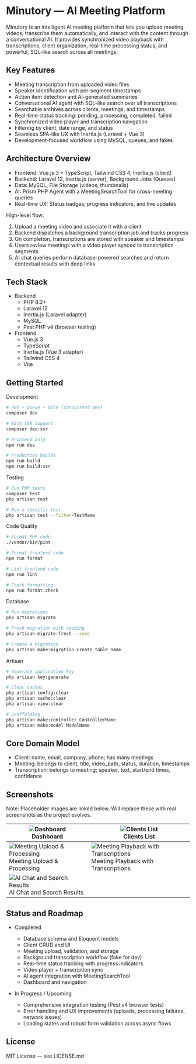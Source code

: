 # Minutory — AI Meeting Platform

Minutory is an intelligent AI meeting platform that lets you upload meeting videos, transcribe them automatically, and interact with the content through a conversational AI. It provides synchronized video playback with transcriptions, client organization, real-time processing status, and powerful, SQL-like search across all meetings.

## Key Features

- Meeting transcription from uploaded video files
- Speaker identification with per-segment timestamps
- Action item detection and AI-generated summaries
- Conversational AI agent with SQL-like search over all transcriptions
- Searchable archives across clients, meetings, and timestamps
- Real-time status tracking: pending, processing, completed, failed
- Synchronized video player and transcription navigation
- Filtering by client, date range, and status
- Seamless SPA-like UX with Inertia.js (Laravel + Vue 3)
- Development-focused workflow using MySQL, queues, and fakes

## Architecture Overview

- Frontend: Vue.js 3 + TypeScript, Tailwind CSS 4, Inertia.js (client)
- Backend: Laravel 12, Inertia.js (server), Background Jobs (Queues)
- Data: MySQL, File Storage (videos, thumbnails)
- AI: Prism PHP Agent with a MeetingSearchTool for cross-meeting queries
- Real-time UX: Status badges, progress indicators, and live updates

High-level flow:
1) Upload a meeting video and associate it with a client
2) Backend dispatches a background transcription job and tracks progress
3) On completion, transcriptions are stored with speaker and timestamps
4) Users review meetings with a video player synced to transcription segments
5) AI chat queries perform database-powered searches and return contextual results with deep links

## Tech Stack

- Backend
  - PHP 8.2+
  - Laravel 12
  - Inertia.js (Laravel adapter)
  - MySQL
  - Pest PHP v4 (browser testing)
- Frontend
  - Vue.js 3
  - TypeScript
  - Inertia.js (Vue 3 adapter)
  - Tailwind CSS 4
  - Vite

## Getting Started

Development
```bash
# PHP + Queue + Vite (concurrent dev)
composer dev

# With SSR support
composer dev:ssr

# Frontend only
npm run dev

# Production builds
npm run build
npm run build:ssr
```

Testing
```bash
# Run PHP tests
composer test
php artisan test

# Run a specific test
php artisan test --filter=TestName
```

Code Quality
```bash
# Format PHP code
./vendor/bin/pint

# Format frontend code
npm run format

# Lint frontend code
npm run lint

# Check formatting
npm run format:check
```

Database
```bash
# Run migrations
php artisan migrate

# Fresh migration with seeding
php artisan migrate:fresh --seed

# Create a migration
php artisan make:migration create_table_name
```

Artisan
```bash
# Generate application key
php artisan key:generate

# Clear caches
php artisan config:clear
php artisan cache:clear
php artisan view:clear

# Scaffolding
php artisan make:controller ControllerName
php artisan make:model ModelName
```

## Core Domain Model

- Client: name, email, company, phone; has many meetings
- Meeting: belongs to client; title, video_path, status, duration, timestamps
- Transcription: belongs to meeting; speaker, text, start/end times, confidence

## Screenshots

Note: Placeholder images are linked below. Will replace these with real screenshots as the project evolves.

| ![Dashboard](https://picsum.photos/seed/meetingai-dashboard/1200/700) <br> Dashboard | ![Clients List](https://picsum.photos/seed/meetingai-clients/1200/700) <br> Clients List |
| --- | --- |
| ![Meeting Upload & Processing](https://picsum.photos/seed/meetingai-upload/1200/700) <br> Meeting Upload & Processing | ![Meeting Playback with Transcriptions](https://picsum.photos/seed/meetingai-playback/1200/700) <br> Meeting Playback with Transcriptions |
| ![AI Chat and Search Results](https://picsum.photos/seed/meetingai-ai-chat/1200/700) <br> AI Chat and Search Results |  |

## Status and Roadmap

- Completed
  - Database schema and Eloquent models
  - Client CRUD and UI
  - Meeting upload, validation, and storage
  - Background transcription workflow (fake for dev)
  - Real-time status tracking with progress indicators
  - Video player + transcription sync
  - AI agent integration with MeetingSearchTool
  - Dashboard and navigation

- In Progress / Upcoming
  - Comprehensive integration testing (Pest v4 browser tests)
  - Error handling and UX improvements (uploads, processing failures, network issues)
  - Loading states and robust form validation across async flows

## License

MIT License — see LICENSE.md
